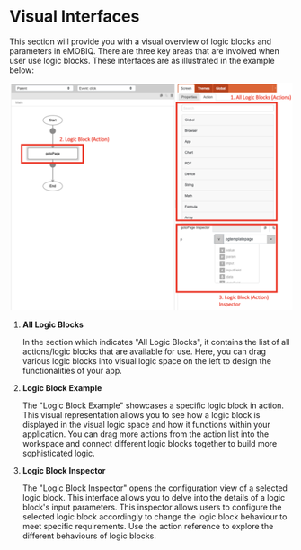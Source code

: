 # Visual Interfaces

This section will provide you with a visual overview of logic blocks and parameters in eMOBIQ.
There are three key areas that are involved when user use logic blocks. These interfaces are as illustrated in the example below:

![Overview](visual-logic-interface.png)

1. **All Logic Blocks**

   In the section which indicates "All Logic Blocks", it contains the list of all actions/logic blocks that are available for use. Here, you can drag various logic blocks into visual logic space on the left to design the functionalities of your app.

2. **Logic Block Example**

   The "Logic Block Example" showcases a specific logic block in action. This visual representation allows you to see how a logic block is displayed in the visual logic space and how it functions within your application. You can drag more actions from the action list into the workspace and connect different logic blocks together to build more sophisticated logic.

3. **Logic Block Inspector**

   The "Logic Block Inspector" opens the configuration view of a selected logic block. This interface allows you to delve into the details of a logic block's input parameters. This inspector allows users to configure the selected logic block accordingly to change the logic block behaviour to meet specific requirements. Use the action reference to explore the different behaviours of logic blocks.
